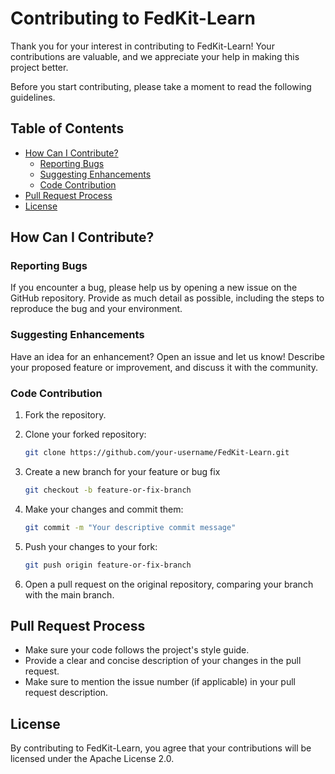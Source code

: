 # Contributing to FedKit-Learn

Thank you for your interest in contributing to FedKit-Learn! Your contributions are valuable, and we appreciate your help in making this project better.

Before you start contributing, please take a moment to read the following guidelines.

## Table of Contents

- [How Can I Contribute?](#how-can-i-contribute)
  - [Reporting Bugs](#reporting-bugs)
  - [Suggesting Enhancements](#suggesting-enhancements)
  - [Code Contribution](#code-contribution)
- [Pull Request Process](#pull-request-process)
- [License](#license)


## How Can I Contribute?

### Reporting Bugs

If you encounter a bug, please help us by opening a new issue on the GitHub repository. 
Provide as much detail as possible, including the steps to reproduce the bug and your environment.

### Suggesting Enhancements

Have an idea for an enhancement? Open an issue and let us know! Describe your proposed feature or improvement, 
and discuss it with the community.

### Code Contribution

1. Fork the repository.
2. Clone your forked repository:

    ```bash
    git clone https://github.com/your-username/FedKit-Learn.git
    ```
3. Create a new branch for your feature or bug fix
    ```bash
   git checkout -b feature-or-fix-branch
    ```
4. Make your changes and commit them:
   ```bash
   git commit -m "Your descriptive commit message"
   ```
5. Push your changes to your fork:
    ```bash
   git push origin feature-or-fix-branch
    ```
6. Open a pull request on the original repository, comparing your branch with the main branch.

## Pull Request Process
* Make sure your code follows the project's style guide.
* Provide a clear and concise description of your changes in the pull request.
* Make sure to mention the issue number (if applicable) in your pull request description.

## License
By contributing to FedKit-Learn, you agree that your contributions will
be licensed under the Apache License 2.0.